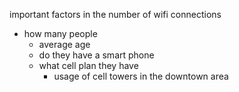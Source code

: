 important factors in the number of wifi connections
* how many people
  * average age
  * do they have a smart phone
  * what cell plan they have
    * usage of cell towers in the downtown area
